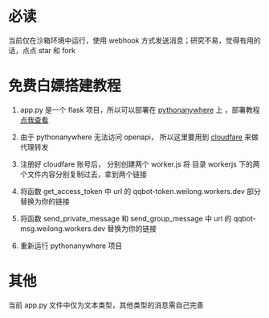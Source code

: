 # 必读
  当前仅在沙箱环境中运行，使用 webhook 方式发送消息；研究不易，觉得有用的话，点点 star 和 fork

# 免费白嫖搭建教程
 1. app.py 是一个 flask 项目，所以可以部署在 [pythonanywhere](https://pythonanywhere.com) 上 ，部署教程 [点我查看](https://www.cnblogs.com/gwt805/p/16905376.html)

 2. 由于 pythonanywhere 无法访问 openapi， 所以这里要用到 [cloudfare](http://www.cloudflare-cn.com/) 来做代理转发

 3. 注册好 cloudfare 账号后， 分别创建两个 worker.js 将 目录 workerjs 下的两个文件内容分别复制过去，拿到两个链接
  
 4. 将函数 get_access_token 中 url 的 qqbot-token.weilong.workers.dev 部分 替换为你的链接
  
 5. 将函数 send_private_message 和 send_group_message 中 url 的 qqbot-msg.weilong.workers.dev 替换为你的链接
  
 6. 重新运行 pythonanywhere 项目

# 其他
  当前 app.py 文件中仅为文本类型，其他类型的消息需自己完善
